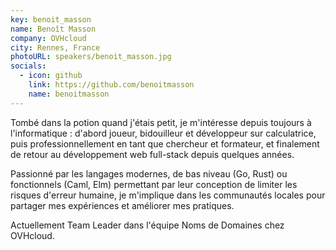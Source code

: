 ```yaml
---
key: benoit_masson
name: Benoît Masson
company: OVHcloud
city: Rennes, France
photoURL: speakers/benoit_masson.jpg
socials:
  - icon: github
    link: https://github.com/benoitmasson
    name: benoitmasson
---
```


Tombé dans la potion quand j'étais petit, je m'intéresse depuis toujours à l'informatique : d'abord joueur, bidouilleur et développeur sur calculatrice, puis professionnellement en tant que chercheur et formateur, et finalement de retour au développement web full-stack depuis quelques années.

Passionné par les langages modernes, de bas niveau (Go, Rust) ou fonctionnels (Caml, Elm) permettant par leur conception de limiter les risques d'erreur humaine, je m'implique dans les communautés locales pour partager mes expériences et améliorer mes pratiques.

Actuellement Team Leader dans l'équipe Noms de Domaines chez OVHcloud.